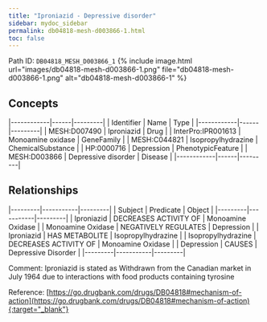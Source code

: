 ```yaml
---
title: "Iproniazid - Depressive disorder"
sidebar: mydoc_sidebar
permalink: db04818-mesh-d003866-1.html
toc: false 
---
```



Path ID: `DB04818_MESH_D003866_1`
{% include image.html url="images/db04818-mesh-d003866-1.png" file="db04818-mesh-d003866-1.png" alt="db04818-mesh-d003866-1" %}

## Concepts

|------------|------|---------|
| Identifier | Name | Type    |
|------------|------|---------|
| MESH:D007490 | Iproniazid | Drug |
| InterPro:IPR001613 | Monoamine oxidase | GeneFamily |
| MESH:C044821 | Isopropylhydrazine | ChemicalSubstance |
| HP:0000716 | Depression | PhenotypicFeature |
| MESH:D003866 | Depressive disorder | Disease |
|------------|------|---------|

## Relationships

|---------|-----------|---------|
| Subject | Predicate | Object  |
|---------|-----------|---------|
| Iproniazid | DECREASES ACTIVITY OF | Monoamine Oxidase |
| Monoamine Oxidase | NEGATIVELY REGULATES | Depression |
| Iproniazid | HAS METABOLITE | Isopropylhydrazine |
| Isopropylhydrazine | DECREASES ACTIVITY OF | Monoamine Oxidase |
| Depression | CAUSES | Depressive Disorder |
|---------|-----------|---------|

Comment: Iproniazid is stated as Withdrawn from the Canadian market in July 1964 due to interactions with food products containing tyrosine

Reference: [https://go.drugbank.com/drugs/DB04818#mechanism-of-action](https://go.drugbank.com/drugs/DB04818#mechanism-of-action){:target="_blank"}